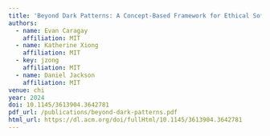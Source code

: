 ```yaml
---
title: 'Beyond Dark Patterns: A Concept-Based Framework for Ethical Software Design'
authors:
  - name: Evan Caragay
    affiliation: MIT
  - name: Katherine Xiong
    affiliation: MIT
  - key: jzong
    affiliation: MIT
  - name: Daniel Jackson
    affiliation: MIT
venue: chi
year: 2024
doi: 10.1145/3613904.3642781
pdf_url: /publications/beyond-dark-patterns.pdf
html_url: https://dl.acm.org/doi/fullHtml/10.1145/3613904.3642781
---
```

